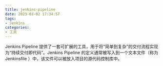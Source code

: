 ```yaml
---
title: jenkins-pipeline
date: 2023-03-02 17:34:57
tags:
- Jenkins
categories: 
- 工具
---
```

Jenkins Pipeline 提供了一套可扩展的工具，用于将“简单到复杂”的交付流程实现为“持续交付即代码”。Jenkins Pipeline 的定义通常被写入到一个文本文件（称为 Jenkinsfile ）中，该文件可以被放入项目的源代码控制库中。 